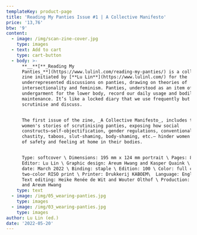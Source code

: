 ```yaml
---
templateKey: product-page
title: 'Reading My Panties Issue #1 | A Collective Manifesto'
price: '13,76'
btw: '9'
content:
  - image: /img/scan-zine-cover.jpg
    type: images
  - text: Add to cart
    type: cart-button
  - body: >-
      **__**[**_Reading My
      Panties_**](https://www.lulinl.com/reading-my-panties/) is a collective
      zine initiated by [**Lu Lin**](https://www.lulinl.com/) for the
      underrepresented discussions on panties, drawing on theories of
      intersectionality and feminism. Panties, understood as an item of women’s
      undergarment for the lower body, record our daily usage and bodily
      maintenance. It’s like a locked diary that we use frequently but barely
      scrutinise and discuss. 


      The first issue of the zine, _A Collective Manifesto_, includes ten
      women's stories of scrutinising panties, exposing how social
      constructs—self-objectification, gender regulations, conventional
      chastity, taboos, slut-shaming, body-shaming, etc.— hinder women’s sense
      of safety and feeling at home in their bodies.


      Type: softcover \ Dimensions: 195 mm x 124 mm portrait \ Pages: 88 \
      Editor: Lu Lin \ Graphic design: Areum Hwang and Kasper Quaink \ Release
      date: March 2022 \ Binding: staple \ Edition: 100 \ Color: full color and
      two-color RISO print \ Printer: Drukkerij KABOEM\  Language: English \
      Text editing: Heike Renée de Wit and Wouter Olthof \ Production: Lu Lin
      and Areum Hwang
    type: text
  - image: /img/05_wearing-panties.jpg
    type: images
  - image: /img/03_wearing-panties.jpg
    type: images
author: Lu Lin (ed.)
date: '2022-05-20'
---
```


